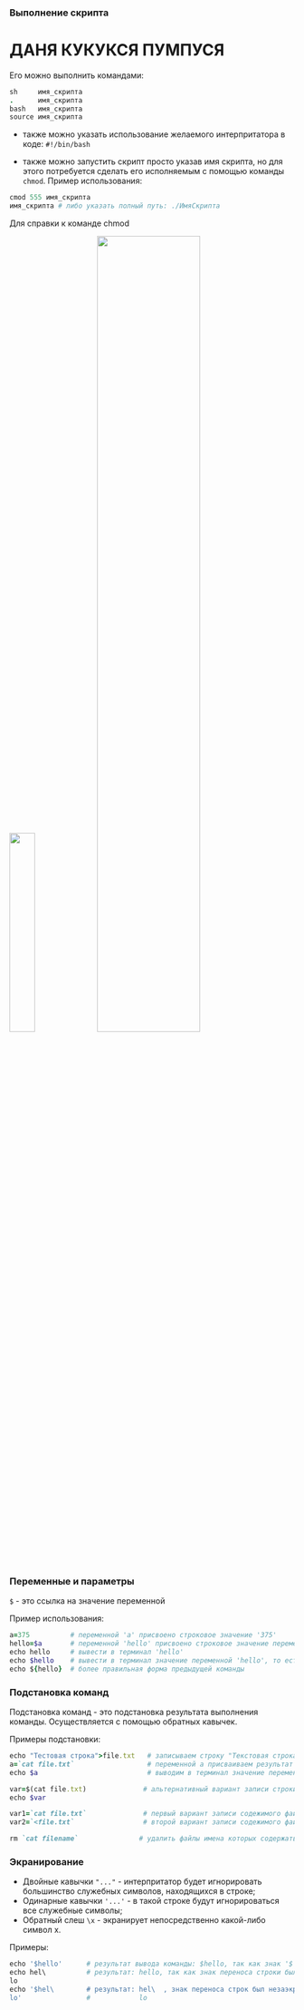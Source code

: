 ### Выполнение скрипта

# ДАНЯ КУКУКСЯ ПУМПУСЯ

Его можно выполнить командами:
```ruby
sh     имя_скрипта
.      имя_скрипта
bash   имя_скрипта
source имя_скрипта
```

* также можно указать использование желаемого интерпритатора в коде:
`#!/bin/bash`

* также можно запустить скрипт просто указав имя скрипта, но для этого потребуется сделать его исполняемым с помощью команды `chmod`.
Пример использования:
```ruby
cmod 555 имя_cкрипта
имя_скрипта # либо указать полный путь: ./ИмяСкрипта
```

Для справки к команде chmod

<img src="https://github.com/aniknorth51/university/assets/159993734/16ee8bda-f96c-4cff-8fda-0f0e3385ed9a)" width=30% height=30%>
<img src="https://github.com/aniknorth51/university/assets/159993734/6d43f96b-7413-4d5b-9f66-4d11964e94b3" width=60% height=60%>

### Переменные и параметры

`$` - это ссылка на значение переменной

Пример использования:
```ruby
a=375          # переменной 'a' присвоено строковое значение '375'
hello=$a       # переменной 'hello' присвоено строковое значение переменной 'a', то есть 375
echo hello     # вывести в терминал 'hello'
echo $hello    # вывести в терминал значение переменной 'hello', то есть 375
echo ${hello}  # более правильная форма предыдущей команды
```

### Подстановка команд

Подстановка команд - это подстановка результата выполнения команды. Осуществляется с помощью обратных кавычек.

Примеры подстановки:
```ruby
echo "Тестовая строка">file.txt   # записываем строку "Текстовая строка" в файл (автоматом инициализируя его)
a=`cat file.txt`                  # переменной a присваиваем результат выполнения команды `cat file.txt`
echo $a                           # выводим в терминал значение переменной 'a'
```
```ruby
var=$(cat file.txt)              # альтернативный вариант записи строки
echo $var
```
```ruby
var1=`cat file.txt`              # первый вариант записи содежимого файла в переменную 'var1'
var2=`<file.txt`                 # второй вариант записи содежимого файла в переменную 'var2'
```
```ruby
rm `cat filename`               # удалить файлы имена которых содержаться в файле filename
```

### Экранирование
* Двойные кавычки `"..."` - интерпритатор будет игнорировать большинство служебных символов, находящихся в строке;
* Одинарные кавычки `'...'` - в такой строке будут игнорироваться все служебные символы;
* Обратный слеш `\x` - экранирует непосредственно какой-либо символ x.

Примеры:
```ruby
echo '$hello'      # результат вывода команды: $hello, так как знак '$' был заэкронирован
echo hel\          # результат: hello, так как знак переноса строки был заэкранирован
lo
echo '$hel\        # результат: hel\  , знак переноса строк был незаэкранирован, так как символ '\' был заэкронирован
lo'                #            lo   
```


